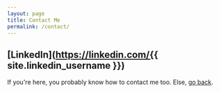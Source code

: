 ```yaml
---
layout: page
title: Contact Me
permalink: /contact/
---
```


## [LinkedIn](https://linkedin.com/{{ site.linkedin_username }})

If you're here, you probably know how to contact me too.
Else, [go back](/).
